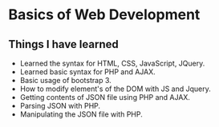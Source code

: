 # Basics of Web Development
## Things I have learned 
* Learned the syntax for HTML, CSS, JavaScript, JQuery.
* Learned basic syntax for PHP and AJAX.
* Basic usage of bootstrap 3.
* How to modify element's of the DOM with JS and Jquery.
* Getting contents of JSON file using PHP and AJAX.
* Parsing JSON with PHP.
* Manipulating the JSON file with PHP.
